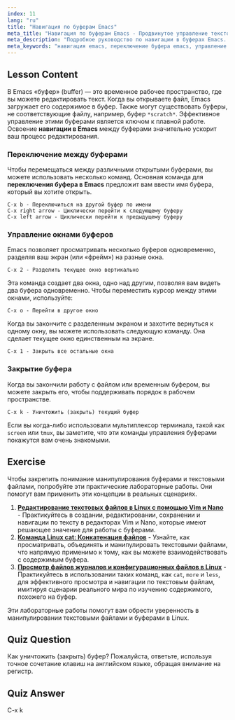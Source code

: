 ```yaml
---
index: 11
lang: "ru"
title: "Навигация по буферам Emacs"
meta_title: "Навигация по буферам Emacs - Продвинутое управление текстом"
meta_description: "Подробное руководство по навигации в буферах Emacs. Узнайте, как эффективно переключать буферы, разделять окна и управлять рабочим процессом с помощью основных команд Emacs. Освойте команду переключения буфера Emacs и улучшите навыки редактирования текста."
meta_keywords: "навигация emacs, переключение буфера emacs, управление буферами emacs, команды emacs, C-x b, C-x k, C-x 2, текстовый редактор, linux"
---
```


## Lesson Content

В Emacs «буфер» (buffer) — это временное рабочее пространство, где вы можете редактировать текст. Когда вы открываете файл, Emacs загружает его содержимое в буфер. Также могут существовать буферы, не соответствующие файлу, например, буфер `*scratch*`. Эффективное управление этими буферами является ключом к плавной работе. Освоение **навигации в Emacs** между буферами значительно ускорит ваш процесс редактирования.

### Переключение между буферами

Чтобы перемещаться между различными открытыми буферами, вы можете использовать несколько команд. Основная команда для **переключения буфера в Emacs** предложит вам ввести имя буфера, который вы хотите открыть.

```
C-x b - Переключиться на другой буфер по имени
C-x right arrow - Циклически перейти к следующему буферу
C-x left arrow - Циклически перейти к предыдущему буферу
```

### Управление окнами буферов

Emacs позволяет просматривать несколько буферов одновременно, разделяя ваш экран (или «фрейм») на разные окна.

```
C-x 2 - Разделить текущее окно вертикально
```

Эта команда создает два окна, одно над другим, позволяя вам видеть два буфера одновременно. Чтобы переместить курсор между этими окнами, используйте:

```
C-x o - Перейти в другое окно
```

Когда вы закончите с разделенным экраном и захотите вернуться к одному окну, вы можете использовать следующую команду. Она сделает текущее окно единственным на экране.

```
C-x 1 - Закрыть все остальные окна
```

### Закрытие буфера

Когда вы закончили работу с файлом или временным буфером, вы можете закрыть его, чтобы поддерживать порядок в рабочем пространстве.

```
C-x k - Уничтожить (закрыть) текущий буфер
```

Если вы когда-либо использовали мультиплексор терминала, такой как `screen` или `tmux`, вы заметите, что эти команды управления буферами покажутся вам очень знакомыми.

## Exercise

Чтобы закрепить понимание манипулирования буферами и текстовыми файлами, попробуйте эти практические лабораторные работы. Они помогут вам применить эти концепции в реальных сценариях.

1.  **[Редактирование текстовых файлов в Linux с помощью Vim и Nano](https://labex.io/ru/labs/comptia-edit-text-files-in-linux-with-vim-and-nano-591076)** - Практикуйтесь в создании, редактировании, сохранении и навигации по тексту в редакторах Vim и Nano, которые имеют решающее значение для работы с буферами.
2.  **[Команда Linux cat: Конкатенация файлов](https://labex.io/ru/labs/linux-linux-cat-command-file-concatenating-210986)** - Узнайте, как просматривать, объединять и манипулировать текстовыми файлами, что напрямую применимо к тому, как вы можете взаимодействовать с содержимым буфера.
3.  **[Просмотр файлов журналов и конфигурационных файлов в Linux](https://labex.io/ru/labs/linux-viewing-log-and-configuration-files-in-linux-387914)** - Практикуйтесь в использовании таких команд, как `cat`, `more` и `less`, для эффективного просмотра и навигации по текстовым файлам, имитируя сценарии реального мира по изучению содержимого, похожего на буфер.

Эти лабораторные работы помогут вам обрести уверенность в манипулировании текстовыми файлами и буферами в Linux.

## Quiz Question

Как уничтожить (закрыть) буфер? Пожалуйста, ответьте, используя точное сочетание клавиш на английском языке, обращая внимание на регистр.

## Quiz Answer

C-x k
